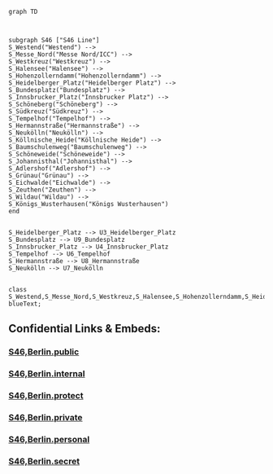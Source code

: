 

```mermaid
graph TD 



subgraph S46 ["S46 Line"]
S_Westend("Westend") --> 
S_Messe_Nord("Messe Nord/ICC") --> 
S_Westkreuz("Westkreuz") --> 
S_Halensee("Halensee") --> 
S_Hohenzollerndamm("Hohenzollerndamm") --> 
S_Heidelberger_Platz("Heidelberger Platz") --> 
S_Bundesplatz("Bundesplatz") --> 
S_Innsbrucker_Platz("Innsbrucker Platz") --> 
S_Schöneberg("Schöneberg") --> 
S_Südkreuz("Südkreuz") --> 
S_Tempelhof("Tempelhof") --> 
S_Hermannstraße("Hermannstraße") --> 
S_Neukölln("Neukölln") --> 
S_Köllnische_Heide("Köllnische Heide") --> 
S_Baumschulenweg("Baumschulenweg") --> 
S_Schöneweide("Schöneweide") --> 
S_Johannisthal("Johannisthal") --> 
S_Adlershof("Adlershof") --> 
S_Grünau("Grünau") --> 
S_Eichwalde("Eichwalde") --> 
S_Zeuthen("Zeuthen") --> 
S_Wildau("Wildau") --> 
S_Königs_Wusterhausen("Königs Wusterhausen")
end


S_Heidelberger_Platz --> U3_Heidelberger_Platz
S_Bundesplatz --> U9_Bundesplatz
S_Innsbrucker_Platz --> U4_Innsbrucker_Platz
S_Tempelhof --> U6_Tempelhof
S_Hermannstraße --> U8_Hermannstraße
S_Neukölln --> U7_Neukölln


class S_Westend,S_Messe_Nord,S_Westkreuz,S_Halensee,S_Hohenzollerndamm,S_Heidelberger_Platz,S_Bundesplatz,S_Innsbrucker_Platz,S_Schöneberg,S_Südkreuz,S_Tempelhof,S_Hermannstraße,S_Neukölln,S_Köllnische_Heide,S_Baumschulenweg,S_Schöneweide,S_Johannisthal,S_Adlershof,S_Grünau,S_Eichwalde,S_Zeuthen,S_Wildau,S_Königs_Wusterhausen blueText;

```


## Confidential Links & Embeds: 

### [S46,Berlin.public](/_public/\Earth\Continent\Europe\Europe~Central\Germany\Germany~West\State~Berlin\cities~Berlin\cities~Berlin\Berlin-city\S-Bahn,BerlinS46,Berlin.public.md) 

### [S46,Berlin.internal](/_internal/\Earth\Continent\Europe\Europe~Central\Germany\Germany~West\State~Berlin\cities~Berlin\cities~Berlin\Berlin-city\S-Bahn,BerlinS46,Berlin.internal.md) 

### [S46,Berlin.protect](/_protect/\Earth\Continent\Europe\Europe~Central\Germany\Germany~West\State~Berlin\cities~Berlin\cities~Berlin\Berlin-city\S-Bahn,BerlinS46,Berlin.protect.md) 

### [S46,Berlin.private](/_private/\Earth\Continent\Europe\Europe~Central\Germany\Germany~West\State~Berlin\cities~Berlin\cities~Berlin\Berlin-city\S-Bahn,BerlinS46,Berlin.private.md) 

### [S46,Berlin.personal](/_personal/\Earth\Continent\Europe\Europe~Central\Germany\Germany~West\State~Berlin\cities~Berlin\cities~Berlin\Berlin-city\S-Bahn,BerlinS46,Berlin.personal.md) 

### [S46,Berlin.secret](/_secret/\Earth\Continent\Europe\Europe~Central\Germany\Germany~West\State~Berlin\cities~Berlin\cities~Berlin\Berlin-city\S-Bahn,BerlinS46,Berlin.secret.md)

